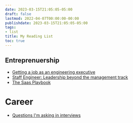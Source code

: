 ```yaml
---
date: 2023-03-15T21:05:05-05:00
draft: false
lastmod: 2022-04-07T00:00:00-00:00
publishdate: 2023-03-15T21:05:05-05:00
tags:
- list
title: My Reading List
toc: true
---
```


## Entreprenuership

* [Getting a job as an engineering executive](https://lethain.com/getting-engineering-executive-job/?utm_source=newsletter&utm_medium=email&utm_campaign=devopsbulletin&utm_content=devopsbulletin)
* [Staff Engineer: Leadership beyond the management track](https://lethain.gumroad.com/l/staff-engineer)
* [The Saas Playbook](https://saasplaybook.com/)

# Career

* [Questions I'm asking in interviews](https://jvns.ca/blog/2013/12/30/questions-im-asking-in-interviews/)
